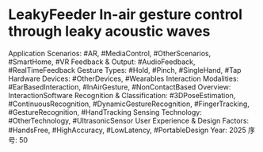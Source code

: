 # LeakyFeeder In-air gesture control through leaky acoustic waves

Application Scenarios: #AR, #MediaControl, #OtherScenarios, #SmartHome, #VR
Feedback & Output: #AudioFeedback, #RealTimeFeedback
Gesture Types: #Hold, #Pinch, #SingleHand, #Tap
Hardware Devices: #OtherDevices, #Wearables
Interaction Modalities: #EarBasedInteraction, #InAirGesture, #NonContactBased
Overview: InteractionSoftware
Recognition & Classification: #3DPoseEstimation, #ContinuousRecognition, #DynamicGestureRecognition, #FingerTracking, #GestureRecognition, #HandTracking
Sensing Technology: #OtherTechnology, #UltrasonicSensor
User Experience & Design Factors: #HandsFree, #HighAccuracy, #LowLatency, #PortableDesign
Year: 2025
序号: 50
